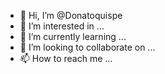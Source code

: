 - 👋 Hi, I’m @Donatoquispe
- 👀 I’m interested in ...
- 🌱 I’m currently learning ...
- 💞️ I’m looking to collaborate on ...
- 📫 How to reach me ...

<!---
Donatoquispe/Donatoquispe is a ✨ special ✨ repository because its `README.md` (this file) appears on your GitHub profile.
You can click the Preview link to take a look at your changes.
--->
